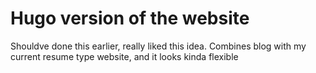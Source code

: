 # Hugo version of the website

Shouldve done this earlier, really liked this idea. Combines blog with my current resume type website, and it looks kinda flexible

